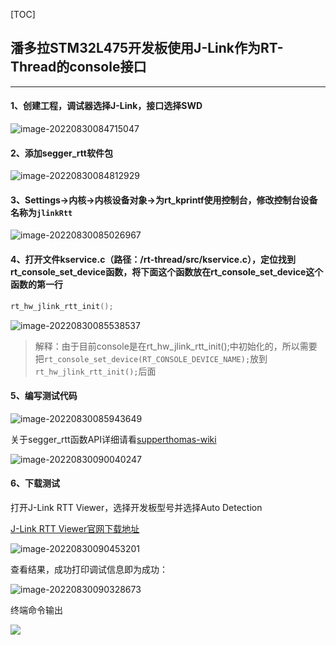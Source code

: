 [TOC]

## 潘多拉STM32L475开发板使用J-Link作为RT-Thread的console接口

---

#### 1、创建工程，调试器选择J-Link，接口选择SWD

![image-20220830084715047](https://img-blog.csdnimg.cn/img_convert/0c6f5ec5e16fd7a1aeffaa57d59d6415.png)

#### 2、添加segger_rtt软件包

![image-20220830084812929](https://img-blog.csdnimg.cn/img_convert/2155b6aaea2e31f17cdcb078d316954f.png)

#### 3、Settings->内核->内核设备对象->为rt_kprintf使用控制台，修改控制台设备名称为`jlinkRtt`

![image-20220830085026967](https://img-blog.csdnimg.cn/img_convert/198907c53285b4f66f4cae8338af965b.png)

#### 4、打开文件kservice.c（路径：/rt-thread/src/kservice.c），定位找到rt_console_set_device函数，将下面这个函数放在rt_console_set_device这个函数的第一行

```c
rt_hw_jlink_rtt_init();
```

![image-20220830085538537](https://img-blog.csdnimg.cn/img_convert/7ae8b48a7e0eefdb686f88bd579c72a1.png)

> 解释：由于目前console是在rt_hw_jlink_rtt_init();中初始化的，所以需要把`rt_console_set_device(RT_CONSOLE_DEVICE_NAME);`放到`rt_hw_jlink_rtt_init();`后面

#### 5、编写测试代码

![image-20220830085943649](https://img-blog.csdnimg.cn/img_convert/ec90a9d8a48e6b35b62d21d71b1581a7.png)

关于segger_rtt函数API详细请看[supperthomas-wiki](https://supperthomas-wiki.readthedocs.io/en/latest/DEBUG/01_SEGGER_RTT/SEGGER_RTT.html#id1)

![image-20220830090040247](https://img-blog.csdnimg.cn/img_convert/f12385d56e7df6dab301d62fe342cd0a.png)

#### 6、下载测试

打开J-Link RTT Viewer，选择开发板型号并选择Auto Detection

[J-Link RTT Viewer官网下载地址](https://www.segger.com/products/debug-probes/j-link/tools/rtt-viewer/)

![image-20220830090453201](https://img-blog.csdnimg.cn/img_convert/f261879fe4180c8c13443a1050b59bf4.png)

查看结果，成功打印调试信息即为成功：

![image-20220830090328673](https://img-blog.csdnimg.cn/img_convert/7bf04f5117dce32c2d38e53e745e12db.png)

终端命令输出

![](https://img-blog.csdnimg.cn/img_convert/7bf04f5117dce32c2d38e53e745e12db.png)

